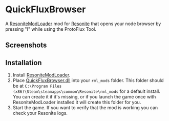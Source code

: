 # QuickFluxBrowser

A [ResoniteModLoader](https://github.com/resonite-modding-group/ResoniteModLoader) mod for [Resonite](https://resonite.com/) that opens your node browser by pressing "I" while using the ProtoFlux Tool.
<!-- Edit to describe what your mod does and what it may solve -->
<!-- If your mod solves an issue, you should link to any relevant issues on the resonite github -->


## Screenshots
<!-- If your mod has visible effects in the game, attach some images or video of it in-use here! Otherwise remove this section -->

## Installation
1. Install [ResoniteModLoader](https://github.com/resonite-modding-group/ResoniteModLoader).
1. Place [QuickFluxBrowser.dll](https://github.com/YourGithubUsername/YourModRepoName/releases/latest/download/QuickFluxBrowser.dll) into your `rml_mods` folder. This folder should be at `C:\Program Files (x86)\Steam\steamapps\common\Resonite\rml_mods` for a default install. You can create it if it's missing, or if you launch the game once with ResoniteModLoader installed it will create this folder for you.
1. Start the game. If you want to verify that the mod is working you can check your Resonite logs.
